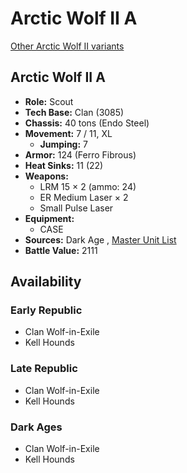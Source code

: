 # Arctic Wolf II A 

[Other Arctic Wolf II variants](../arctic_wolf_ii.md) 

## Arctic Wolf II A 

- **Role:** Scout 
- **Tech Base:** Clan (3085) 
- **Chassis:** 40 tons (Endo Steel) 
- **Movement:** 7 / 11, XL 
  - **Jumping:** 7 
- **Armor:** 124 (Ferro Fibrous) 
- **Heat Sinks:** 11 (22) 
- **Weapons:** 
  - LRM 15 × 2 (ammo: 24) 
  - ER Medium Laser × 2 
  - Small Pulse Laser 
- **Equipment:** 
  - CASE 
- **Sources:** Dark Age , [Master Unit List](http://masterunitlist.info/Unit/Details/104/arctic-wolf-ii-a) 
- **Battle Value:** 2111 

## Availability 

### Early Republic 

- Clan Wolf-in-Exile 
- Kell Hounds 

### Late Republic 

- Clan Wolf-in-Exile 
- Kell Hounds 

### Dark Ages 

- Clan Wolf-in-Exile 
- Kell Hounds 

